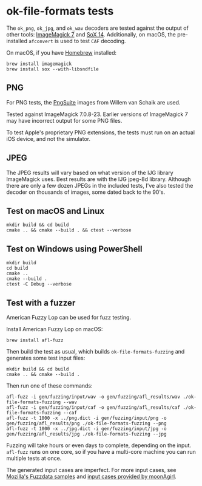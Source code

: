 # ok-file-formats tests

The `ok_png`, `ok_jpg`, and `ok_wav` decoders are tested against the output of other tools: [ImageMagick 7](https://www.imagemagick.org/) and [SoX 14](http://sox.sourceforge.net/). Additionally, on macOS, the pre-installed `afconvert` is used to test `CAF` decoding.

On macOS, if you have [Homebrew](http://brew.sh/) installed:

    brew install imagemagick
    brew install sox --with-libsndfile

## PNG

For PNG tests, the [PngSuite](http://www.schaik.com/pngsuite/pngsuite.html) images from Willem van Schaik are used.

Tested against ImageMagick 7.0.8-23. Earlier versions of ImageMagick 7 may have incorrect output for some PNG files.

To test Apple's proprietary PNG extensions, the tests must run on an actual iOS device, and not the simulator.

## JPEG

The JPEG results will vary based on what version of the IJG library ImageMagick uses. Best results are with the IJG jpeg-8d library. Although there are only a few dozen JPEGs in the included tests, I've also tested the decoder on thousands of images, some dated back to the 90's.

## Test on macOS and Linux

    mkdir build && cd build
    cmake .. && cmake --build . && ctest --verbose

## Test on Windows using PowerShell

    mkdir build
    cd build
    cmake ..
    cmake --build .
    ctest -C Debug --verbose

## Test with a fuzzer

American Fuzzy Lop can be used for fuzz testing.

Install American Fuzzy Lop on macOS:

    brew install afl-fuzz

Then build the test as usual, which builds `ok-file-formats-fuzzing` and generates some test input files:

    mkdir build && cd build
    cmake .. && cmake --build .

Then run one of these commands:

    afl-fuzz -i gen/fuzzing/input/wav -o gen/fuzzing/afl_results/wav ./ok-file-formats-fuzzing --wav
    afl-fuzz -i gen/fuzzing/input/caf -o gen/fuzzing/afl_results/caf ./ok-file-formats-fuzzing --caf
    afl-fuzz -t 1000 -x ../png.dict -i gen/fuzzing/input/png -o gen/fuzzing/afl_results/png ./ok-file-formats-fuzzing --png
    afl-fuzz -t 1000 -x ../jpg.dict -i gen/fuzzing/input/jpg -o gen/fuzzing/afl_results/jpg ./ok-file-formats-fuzzing --jpg

Fuzzing will take hours or even days to complete, depending on the input. `afl-fuzz` runs on one core, so if you have a multi-core machine you can run multiple tests at once.

The generated input cases are imperfect. For more input cases, see [Mozilla's Fuzzdata samples](https://github.com/MozillaSecurity/fuzzdata/tree/master/samples) and [input cases provided by moonAgirl](https://github.com/moonAgirl/Bugs/tree/master/ok-file-formats).
